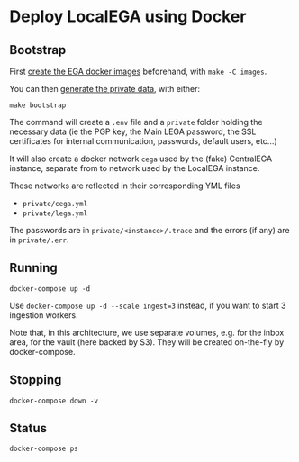 # Deploy LocalEGA using Docker

## Bootstrap

First [create the EGA docker images](images) beforehand, with `make -C images`.

You can then [generate the private data](bootstrap), with either:

	make bootstrap

The command will create a `.env` file and a `private` folder holding
the necessary data (ie the PGP key, the Main LEGA password, the SSL
certificates for internal communication, passwords, default users,
etc...)

It will also create a docker network `cega` used by the (fake) CentralEGA instance,
separate from to network used by the LocalEGA instance.

These networks are reflected in their corresponding YML files
* `private/cega.yml`
* `private/lega.yml`

The passwords are in `private/<instance>/.trace` and the errors (if
any) are in `private/.err`.

## Running

	docker-compose up -d

Use `docker-compose up -d --scale ingest=3` instead, if you want to
start 3 ingestion workers.

Note that, in this architecture, we use separate volumes, e.g. for
the inbox area, for the vault (here backed by S3). They
will be created on-the-fly by docker-compose.

## Stopping

	docker-compose down -v

## Status

	docker-compose ps
